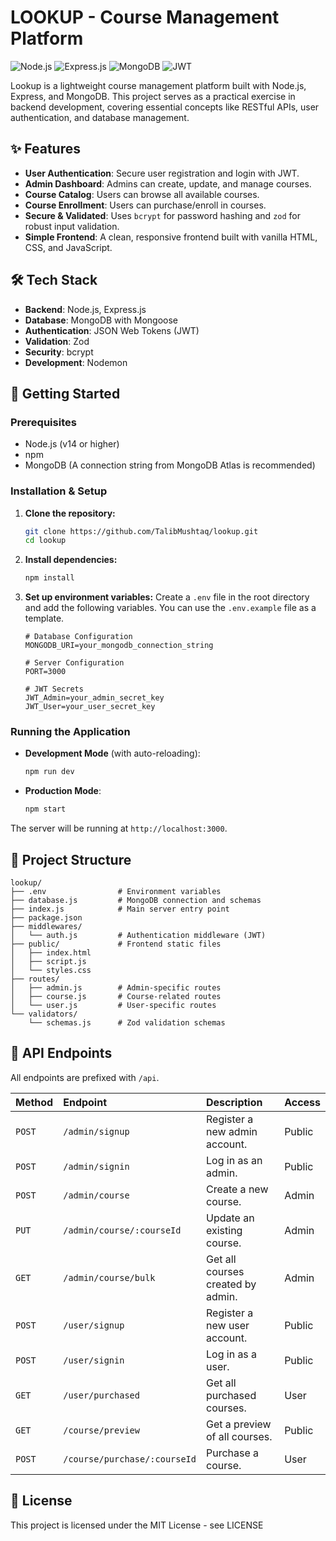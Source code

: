# LOOKUP - Course Management Platform

![Node.js](https://img.shields.io/badge/Node.js-339933?style=for-the-badge&logo=node.js&logoColor=white)
![Express.js](https://img.shields.io/badge/Express.js-000000?style=for-the-badge&logo=express&logoColor=white)
![MongoDB](https://img.shields.io/badge/MongoDB-47A248?style=for-the-badge&logo=mongodb&logoColor=white)
![JWT](https://img.shields.io/badge/JWT-000000?style=for-the-badge&logo=jsonwebtokens&logoColor=white)

Lookup is a lightweight course management platform built with Node.js, Express, and MongoDB. This project serves as a practical exercise in backend development, covering essential concepts like RESTful APIs, user authentication, and database management.

## ✨ Features

-   **User Authentication**: Secure user registration and login with JWT.
-   **Admin Dashboard**: Admins can create, update, and manage courses.
-   **Course Catalog**: Users can browse all available courses.
-   **Course Enrollment**: Users can purchase/enroll in courses.
-   **Secure & Validated**: Uses `bcrypt` for password hashing and `zod` for robust input validation.
-   **Simple Frontend**: A clean, responsive frontend built with vanilla HTML, CSS, and JavaScript.

## 🛠️ Tech Stack

-   **Backend**: Node.js, Express.js
-   **Database**: MongoDB with Mongoose
-   **Authentication**: JSON Web Tokens (JWT)
-   **Validation**: Zod
-   **Security**: bcrypt
-   **Development**: Nodemon

## 🚀 Getting Started

### Prerequisites

-   Node.js (v14 or higher)
-   npm
-   MongoDB (A connection string from MongoDB Atlas is recommended)

### Installation & Setup

1.  **Clone the repository:**
    ````sh
    git clone https://github.com/TalibMushtaq/lookup.git
    cd lookup
    ````

2.  **Install dependencies:**
    ````sh
    npm install
    ````

3.  **Set up environment variables:**
    Create a `.env` file in the root directory and add the following variables. You can use the `.env.example` file as a template.

    ````env
    # Database Configuration
    MONGODB_URI=your_mongodb_connection_string

    # Server Configuration
    PORT=3000

    # JWT Secrets
    JWT_Admin=your_admin_secret_key
    JWT_User=your_user_secret_key
    ````

### Running the Application

-   **Development Mode** (with auto-reloading):
    ````sh
    npm run dev
    ````

-   **Production Mode**:
    ````sh
    npm start
    ````

The server will be running at `http://localhost:3000`.

## 📁 Project Structure

```
lookup/
├── .env                # Environment variables
├── database.js         # MongoDB connection and schemas
├── index.js            # Main server entry point
├── package.json
├── middlewares/
│   └── auth.js         # Authentication middleware (JWT)
├── public/             # Frontend static files
│   ├── index.html
│   ├── script.js
│   └── styles.css
├── routes/
│   ├── admin.js        # Admin-specific routes
│   ├── course.js       # Course-related routes
│   └── user.js         # User-specific routes
└── validators/
    └── schemas.js      # Zod validation schemas
```

## 📖 API Endpoints

All endpoints are prefixed with `/api`.

| Method | Endpoint                  | Description                     | Access  |
| :----- | :------------------------ | :------------------------------ | :------ |
| `POST` | `/admin/signup`           | Register a new admin account.   | Public  |
| `POST` | `/admin/signin`           | Log in as an admin.             | Public  |
| `POST` | `/admin/course`           | Create a new course.            | Admin   |
| `PUT`  | `/admin/course/:courseId` | Update an existing course.      | Admin   |
| `GET`  | `/admin/course/bulk`      | Get all courses created by admin.| Admin   |
| `POST` | `/user/signup`            | Register a new user account.    | Public  |
| `POST` | `/user/signin`            | Log in as a user.               | Public  |
| `GET`  | `/user/purchased`         | Get all purchased courses.      | User    |
| `GET`  | `/course/preview`         | Get a preview of all courses.   | Public  |
| `POST` | `/course/purchase/:courseId`| Purchase a course.            | User    |

## 📜 License

This project is licensed under the MIT License - see LICENSE
